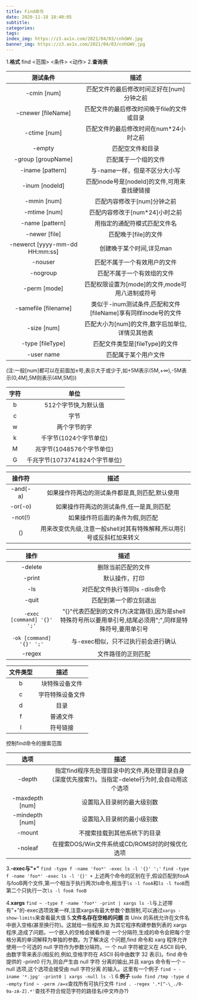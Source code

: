 ```yaml
---
title: Find命令
date: 2020-11-18 18:40:05
subtitle:
categories:
tags:
index_img: https://z3.ax1x.com/2021/04/03/cnhGWV.jpg
banner_img: https://z3.ax1x.com/2021/04/03/cnhGWV.jpg
---
```

1.**格式** 
find <范围> <条件> <动作>
2.**查询表**

|测试条件|描述|
|:-:|:-:|
|-cmin [num]|匹配文件的最后修改时间正好在[num]分钟之前|
|-cnewer [fileName]|匹配文件的最后修改时间晚于file的文件或目录|
|-ctime [num]|匹配文件的最后修改时间在num\*24小时之前|
|-empty|匹配空文件和目录|
|-group [groupName]|匹配属于一个组的文件|
|-iname [pattern]|与-name一样，但是不区分大小写|
|-inum [nodeId]|匹配inode号是[nodeId]的文件,可用来查找硬链接|
|-mmin [num]|匹配内容修改于[num]分钟之前|
|-mtime [num]|匹配内容修改于[num\*24]小时之前|
|-name [pattern]|用指定的通配符模式匹配文件名|
|-newer [file]|匹配晚于[file]的文件|
|-newerct [yyyy-mm-dd HH:mm:ss]|创建晚于某个时间,详见man|
|-nouser|匹配不属于一个有效用户的文件|
|-nogroup|匹配不属于一个有效组的文件|
|-perm [mode]|匹配权限设置为[mode]的文件,mode可用八进制或符号|
|-samefile [filename]|类似于-inum测试条件,匹配和文件[fileName]享有同样inode号的文件|
|-size [num]|匹配大小为[num]的文件,数字后加单位,详情见其他表|
|-type [fileType]|匹配文件类型是[fileType]的文件|
|-user name|匹配属于某个用户文件|


(注:一般[num]都可以在前面加±号,表示大于或少于,如+5M表示(5M,+∞),-5M表示(0,4M],5M则表示(4M,5M]))


|字符|单位|
|:-:|:-:|
|b|512个字节快,为默认值|
|c|字节|
|w|两个字节的字|
|k|千字节(1024个字节单位)|
|M|兆字节(1048576个字节单位)|
|G|千兆字节(1073741824个字节单位)|


|操作符|描述|
|:-:|:-:|
|-and(-a)|如果操作符两边的测试条件都是真,则匹配,默认使用|
|-or(-o)|如果操作符两边的测试条件,任一是真,则匹配|
|-not(!)|如果操作符后面的条件为假,则匹配|
|()|用来改变优先级,注意一般shell对其有特殊解释,所以用引号或反斜杠加来转义|


|操作|描述|
|:-:|:-:|
|-delete|删除当前匹配的文件|
|-print|默认操作，打印|
|-ls|对匹配文件执行等同ls -dils命令|
|-quit|匹配到第一个即立刻退出|
|`-exec [command] '{}' ';'`|"{}"代表匹配到的文件(为决定路径),因为是shell特殊符号所以要用单引号,结尾必须用";",同样是特殊符号,要用单引号|
|`-ok [command] '{}' ';'`|与-exec相似，只不过执行前会进行确认|
|-regex|文件路径的正则匹配|


|文件类型|描述|
|:-:|:-:|
|b|块特殊设备文件|
|c|字符特殊设备文件|
|d|目录|
|f|普通文件|
|l|符号链接|


控制find命令的搜索范围


|选项|描述|
|:-:|:-:|
|-depth|指定find程序先处理目录中的文件,再处理目录自身(深度优先搜索?)。当指定-delete行为时,会自动用这个选项|
|-maxdepth [num]|设置陷入目录树的最大级别数|
|-mindepth [num]|设置陷入目录树的最小级别数|
|-mount|不搜索挂载到其他系统下的目录|
|-noleaf|在搜索DOS/Win文件系统或CD/ROMS时的时候优化选项|


3.**-exec与"+"**
`find -type f -name 'foo*' -exec ls -l '{}' ';'`
`find -type f -name 'foo*' -exec ls -l '{}' +`
上述两个命令的区别在于,假设匹配到fooA与fooB两个文件,第一个相当于执行两次ls命令,相当于`ls -l fooA`和`ls -l fooB`而第二个只执行一次`ls -l fooA fooB`

4.**xargs**
`find ~ -type f -name 'foo*' -print | xargs ls -l`与上述带有"+"的-exec选项效果一样,注意xargs有最大参数个数限制,可以通过`xargs -show-limits`来查看最大值
5.**文件名存在空格的问题**
类 Unix 的系统允许在文件名中嵌入空格(甚至换行符)。这就给一些程序,如
为其它程序构建参数列表的 xargs 程序,造成了问题。一个嵌入的空格会被看作是
一个分隔符,生成的命令会把每个空格分离的单词解释为单独的参数。为了解决这
个问题,find 命令和 xarg 程序允许使用一个可选的 null 字符作为参数分隔符。一
个 null 字符被定义在 ASCII 码中,由数字零来表示(相反的,例如,空格字符在
ASCII 码中由数字 32 表示)。find 命令提供的 -print0 行为,则会产生由 null 字符
分离的输出,并且 xargs 命令有一个 –null 选项,这个选项会接受由 null 字符分离
的输入。这里有一个例子
`find ~ -iname '*.jpg' -print0 | xargs -null ls -l`
6.**例子**
`sudo find /tmp -type d -empty`
`find ~ -perm /a=x`查找所有可执行文件
`find . -regex '.*[^-\_./0-9a-zA-Z].*'`查找不符合规范字符的路径名(中文咋办?)
